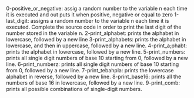 0-positive_or_negative:  assig a random number to the variable n each time it is executed and out puts it when positive, negative or equal to zero
1-last_digit: assigns a random number to the variable n each time it is executed. Complete the source code in order to print the last digit of the number stored in the variable n.
2-print_alphabet: prints the alphabet in lowercase, followed by a new line
3-print_alphabets: prints the alphabet in lowercase, and then in uppercase, followed by a new line.
4-print_a;phabt: prints the alphabet in lowercase, followed by a new line.
5-print_numbers: prints all single digit numbers of base 10 starting from 0, followed by a new line.
6-print_numberz: prints all single digit numbers of base 10 starting from 0, followed by a new line.
7-print_tebahpla:  prints the lowercase alphabet in reverse, followed by a new line.
8-print_base16:  prints all the numbers of base 16 in lowercase, followed by a new line.
9-print_comb: prints all possible combinations of single-digit numbers.
